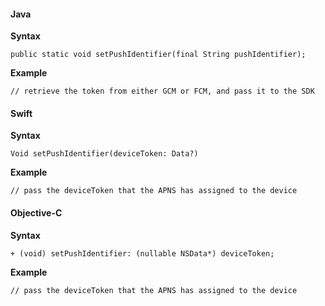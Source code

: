 <Variant platform="android" task="set-push" repeat="5"/>

#### Java

**Syntax**

```
public static void setPushIdentifier(final String pushIdentifier);
```

**Example**

```
// retrieve the token from either GCM or FCM, and pass it to the SDK
```

<Variant platform="ios" task="set-push" repeat="10"/>

#### Swift

**Syntax**

```
Void setPushIdentifier(deviceToken: Data?)
```

**Example**

```
// pass the deviceToken that the APNS has assigned to the device
```

#### Objective-C

**Syntax**

```
+ (void) setPushIdentifier: (nullable NSData*) deviceToken;
```

**Example**

```
// pass the deviceToken that the APNS has assigned to the device
```

<!--- <Variant platform="react-native" task="set-push" repeat="3"/>

**JavaScript**

**Example**

```
ACPCore.setPushIdentifier("pushIdentifier");
``` --->